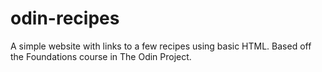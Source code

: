 # odin-recipes
A simple website with links to a few recipes using basic HTML. 
Based off the Foundations course in The Odin Project.